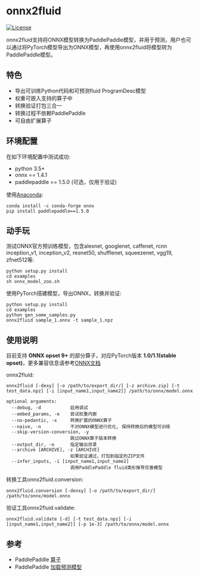 # onnx2fluid

[![License](https://img.shields.io/badge/license-Apache%202-blue.svg)](LICENSE)

onnx2fluid支持将ONNX模型转换为PaddlePaddle模型，并用于预测，用户也可以通过将PyTorch模型导出为ONNX模型，再使用onnx2fluid将模型转为PaddlePaddle模型。

## 特色

* 导出可训练Python代码和可预测fluid ProgramDesc模型
* 权重可嵌入支持的算子中
* 转换验证打包三合一
* 转换过程不依赖PaddlePaddle
* 可自由扩展算子

## 环境配置

在如下环境配置中测试成功:

* python 3.5+
* onnx == 1.4.1
* paddlepaddle == 1.5.0 (可选，仅用于验证)

使用[Anaconda](https://docs.anaconda.com/anaconda/install):
``` shell
conda install -c conda-forge onnx
pip install paddlepaddle==1.5.0
```

## 动手玩

测试ONNX官方预训练模型，包含alexnet, googlenet, caffenet, rcnn
inception_v1, inception_v2, resnet50, shufflenet, squeezenet,
vgg19, zfnet512等:

``` shell
python setup.py install
cd examples
sh onnx_model_zoo.sh
```

使用PyTorch搭建模型，导出ONNX，转换并验证:

``` shell
python setup.py install
cd examples
python gen_some_samples.py
onnx2fluid sample_1.onnx -t sample_1.npz
```

## 使用说明

目前支持 **ONNX opset 9+** 的部分算子，对应PyTorch版本 **1.0/1.1(stable opset)**，更多兼容信息请参考[ONNX文档](https://github.com/onnx/onnx/blob/master/docs/Operators.md)

onnx2fluid:

```shell
onnx2fluid [-dexy] [-o /path/to/export_dir/] [-z archive.zip] [-t test_data.npz] [-i [input_name1,input_name2]] /path/to/onnx/model.onnx 

optional arguments:
  --debug, -d           启用调试
  --embed_params, -e    尝试权重内嵌
  --no-pedantic, -x     转换扩展的ONNX算子
  --naive, -n           不对ONNX模型进行优化, 保持转换后的模型可训练
  --skip-version-conversion, -y
                        跳过ONNX算子版本转换
  --output_dir, -o      指定输出目录
  --archive [ARCHIVE], -z [ARCHIVE]
                        如果验证通过，打包到指定的ZIP文件
  --infer_inputs, -i [input_name1,input_name2]
                        调用PaddlePaddle fluid类形推导完善模型
```

转换工具onnx2fluid.conversion:

```shell
onnx2fluid.conversion [-denxy] [-o /path/to/export_dir/] /path/to/onnx/model.onnx 
```

验证工具onnx2fluid.validate:

```shell
onnx2fluid.validate [-d] [-t test_data.npz] [-i [input_name1,input_name2]] [-p 1e-3] /path/to/onnx/model.onnx 
```

## 参考

* PaddlePaddle [算子](http://www.paddlepaddle.org/documentation/docs/zh/1.5/api_cn/layers_cn.html)
* PaddlePaddle [加载预测模型](http://www.paddlepaddle.org/documentation/docs/zh/1.5/api_guides/low_level/inference.html#id4)
